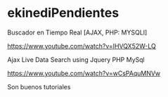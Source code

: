 # ekinediPendientes
Buscador en Tiempo Real [AJAX, PHP: MYSQLI]

https://www.youtube.com/watch?v=IHVQX52W-LQ

Ajax Live Data Search using Jquery PHP MySql

https://www.youtube.com/watch?v=wCsPAquMNVw

Son buenos tutoriales
